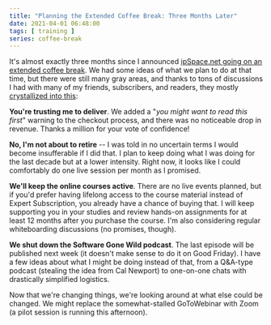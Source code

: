 ```yaml
---
title: "Planning the Extended Coffee Break: Three Months Later"
date: 2021-04-01 06:48:00
tags: [ training ]
series: coffee-break
---
```

It's almost exactly three months since I announced [ipSpace.net going on an extended coffee break](https://blog.ipspace.net/2021/01/planning-coffee-break.html). We had some ideas of what we plan to do at that time, but there were still many gray areas, and thanks to tons of discussions I had with many of my friends, subscribers, and readers, they mostly [crystallized into this](https://www.ipspace.net/Break/Overview):

**You're trusting me to deliver**. We added a "*you might want to read this first*" warning to the checkout process, and there was no noticeable drop in revenue. Thanks a million for your vote of confidence!
<!--more-->
**No, I'm not about to retire** -- I was told in no uncertain terms I would become insufferable if I did that. I plan to keep doing what I was doing for the last decade but at a lower intensity. Right now, it looks like I could comfortably do one live session per month as I promised.

**We'll keep the online courses active**. There are no live events planned, but if you'd prefer having lifelong access to the course material instead of Expert Subscription, you already have a chance of buying that. I will keep supporting you in your studies and review hands-on assignments for at least 12 months after you purchase the course. I'm also considering regular whiteboarding discussions (no promises, though).

**We shut down the Software Gone Wild podcast**. The last episode will be published next week (it doesn't make sense to do it on Good Friday). I have a few ideas about what I might be doing instead of that, from a Q&A-type podcast (stealing the idea from Cal Newport) to one-on-one chats with drastically simplified logistics.

Now that we're changing things, we're looking around at what else could be changed. We might replace the somewhat-stalled GoToWebinar with Zoom (a pilot session is running this afternoon).
